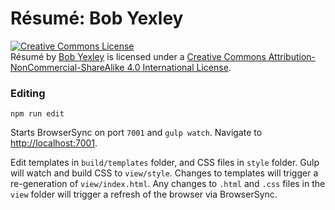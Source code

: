 Résumé: Bob Yexley
==================

<a rel="license" href="http://creativecommons.org/licenses/by-nc-sa/4.0/"><img alt="Creative Commons License" style="border-width:0" src="https://i.creativecommons.org/l/by-nc-sa/4.0/88x31.png" /></a><br /><span xmlns:dct="http://purl.org/dc/terms/" property="dct:title">Résumé</span> by <a xmlns:cc="http://creativecommons.org/ns#" href="http://bob.yexley.net" property="cc:attributionName" rel="cc:attributionURL">Bob Yexley</a> is licensed under a <a rel="license" href="http://creativecommons.org/licenses/by-nc-sa/4.0/">Creative Commons Attribution-NonCommercial-ShareAlike 4.0 International License</a>.

### Editing

```
npm run edit
```

Starts BrowserSync on port `7001` and `gulp watch`. Navigate to [http://localhost:7001](http://localhost:7001).

Edit templates in `build/templates` folder, and CSS files in `style` folder. Gulp will watch and build CSS to `view/style`. Changes to templates will trigger a re-generation of `view/index.html`. Any changes to `.html` and `.css` files in the `view` folder will trigger a refresh of the browser via BrowserSync.

